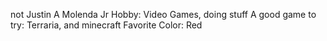 not Justin A Molenda Jr
Hobby: Video Games, doing stuff
A good game to try: Terraria, and minecraft
Favorite Color: Red
